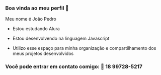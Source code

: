 ### Boa vinda ao meu perfil 💜

Meu nome é João Pedro

- Estou estudando Alura

- Estou desenvolvendo na linguagem Javascript

- Utilizo esse espaço para minha organização e compartilhamento dos meus projetos desenvolvidos


### Você pode entrar em contato comigo: 📱 18 99728-5217
